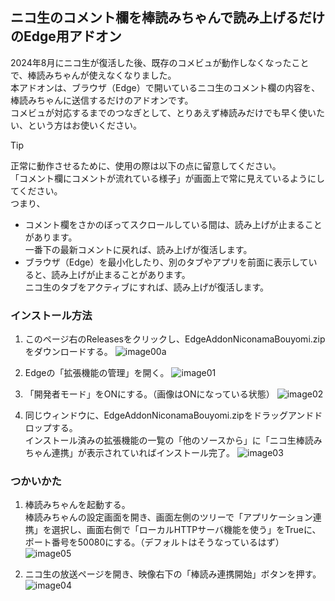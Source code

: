 ## ニコ生のコメント欄を棒読みちゃんで読み上げるだけのEdge用アドオン

2024年8月にニコ生が復活した後、既存のコメビュが動作しなくなったことで、棒読みちゃんが使えなくなりました。<br>
本アドオンは、ブラウザ（Edge）で開いているニコ生のコメント欄の内容を、棒読みちゃんに送信するだけのアドオンです。<br>
コメビュが対応するまでのつなぎとして、とりあえず棒読みだけでも早く使いたい、という方はお使いください。<br>

> [!TIP]
> 正常に動作させるために、使用の際は以下の点に留意してください。<br>
> 「コメント欄にコメントが流れている様子」が画面上で常に見えているようにしてください。<br>
> つまり、<br>
> - コメント欄をさかのぼってスクロールしている間は、読み上げが止まることがあります。<br>
>   一番下の最新コメントに戻れば、読み上げが復活します。
> - ブラウザ（Edge）を最小化したり、別のタブやアプリを前面に表示していると、読み上げが止まることがあります。<br>
>   ニコ生のタブをアクティブにすれば、読み上げが復活します。

### インストール方法
1. このページ右のReleasesをクリックし、EdgeAddonNiconamaBouyomi.zipをダウンロードする。
![image00a](https://github.com/user-attachments/assets/0c241498-5de2-4f02-a388-5933c2370b1b)

2. Edgeの「拡張機能の管理」を開く。
![image01](https://github.com/user-attachments/assets/1ac1952e-49a4-47da-bf46-9363ff8a45a8)
 
5. 「開発者モード」をONにする。（画像はONになっている状態）
![image02](https://github.com/user-attachments/assets/45103d25-9ac4-4e2c-8cb6-0d31c759ed41)
 
7. 同じウィンドウに、EdgeAddonNiconamaBouyomi.zipをドラッグアンドドロップする。<br>
インストール済みの拡張機能の一覧の「他のソースから」に「ニコ生棒読みちゃん連携」が表示されていればインストール完了。
![image03](https://github.com/user-attachments/assets/ab11cde3-de37-4483-9a5f-e7a1426244e8)

### つかいかた
1. 棒読みちゃんを起動する。<br>
棒読みちゃんの設定画面を開き、画面左側のツリーで「アプリケーション連携」を選択し、画面右側で「ローカルHTTPサーバ機能を使う」をTrueに、ポート番号を50080にする。（デフォルトはそうなっているはず）<br>
![image05](https://github.com/user-attachments/assets/756342d0-2fef-45bd-85e5-007d22f148f8)

3. ニコ生の放送ページを開き、映像右下の「棒読み連携開始」ボタンを押す。
![image04](https://github.com/user-attachments/assets/94b1e054-31c3-4c05-a651-5a9785d55f34)

